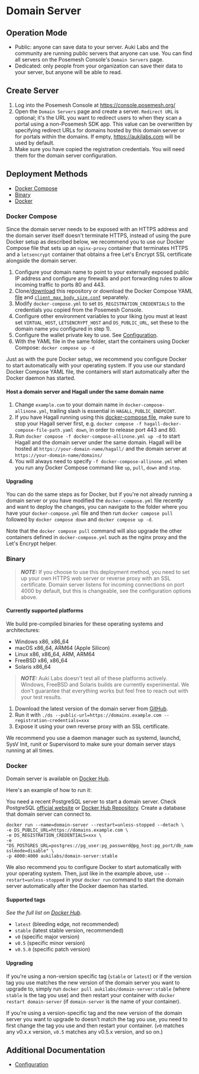 # Domain Server
## Operation Mode
- Public: anyone can save data to your server. Auki Labs and the community are running public servers that anyone can use. You can find all servers on the Posemesh Console's `Domain Servers` page.
- Dedicated: only people from your organization can save their data to your server, but anyone will be able to read.

## Create Server
1. Log into the Posemesh Console at https://console.posemesh.org/
2. Open the `Domain Servers` page and create a server. `Redirect URL` is optional; it's the URL you want to redirect users to when they scan a portal using a non-Posemesh SDK app. This value can be overwritten by specifying redirect URLs for domains hosted by this domain server or for portals within the domains. If empty, https://aukilabs.com will be used by default.
3. Make sure you have copied the registration credentials. You will need them for the domain server configuration.

## Deployment Methods

- [Docker Compose](#docker-compose)
- [Binary](#binary)
- [Docker](#docker)

### Docker Compose

Since the domain server needs to be exposed with an HTTPS address and the domain server itself doesn't terminate HTTPS, instead of using the pure Docker setup as described below, we recommend you to use our Docker Compose file that sets up an `nginx-proxy` container that terminates HTTPS and a `letsencrypt` container that obtains a free Let's Encrypt SSL certificate alongside the domain server.

1. Configure your domain name to point to your externally exposed public IP address and configure any firewalls and port forwarding rules to allow incoming traffic to ports 80 and 443.
2. Clone/[download](https://github.com/aukilabs/domains/archive/refs/heads/main.zip) this repository or download the Docker Compose YAML [file](https://raw.githubusercontent.com/aukilabs/domains/main/docker-compose.yml) and [`client_max_body_size.conf`](https://raw.githubusercontent.com/aukilabs/domains/main/client_max_body_size.conf) separately.
3. Modify `docker-compose.yml` to set `DS_REGISTRATION_CREDENTIALS` to the credentials you copied from the Posemesh Console.
4. Configure other environment variables to your liking (you must at least set `VIRTUAL_HOST`, `LETSENCRYPT_HOST` and `DS_PUBLIC_URL`, set these to the domain name you configured in step 1).
5. Configure the wallet private key to use. See [Configuration](docs/configuration.md).
6. With the YAML file in the same folder, start the containers using Docker Compose: `docker compose up -d`

Just as with the pure Docker setup, we recommend you configure Docker to start automatically with your operating system. If you use our standard Docker Compose YAML file, the containers will start automatically after the Docker daemon has started.

#### Host a domain server and Hagall under the same domain name
1. Change `example.com` to your domain name in `docker-compose-allinone.yml`, trailing slash is essential in `HAGALL_PUBLIC_ENDPOINT`.
2. If you have Hagall running using this [docker-compose file](https://github.com/aukilabs/hagall/blob/main/docker-compose.yml), make sure to stop your Hagall server first, e.g. `docker compose -f hagall-docker-compose-file-path.yaml down`, in order to release port 443 and 80.
3. Run `docker compose -f docker-compose-allinone.yml up -d` to start Hagall and the domain server under the same domain. Hagall will be hosted at `https://your-domain-name/hagall/` and the domain server at `https://your-domain-name/domains/`
4. You will always need to specify `-f docker-compose-allinone.yml` when you run any Docker Compose command like `up`, `pull`, `down` and `stop`.

#### Upgrading

You can do the same steps as for Docker, but if you're not already running a domain server or you have modified the `docker-compose.yml` file recently and want to deploy the changes, you can navigate to the folder where you have your `docker-compose.yml` file and then run `docker compose pull` followed by `docker compose down` and `docker compose up -d`.

Note that the `docker compose pull` command will also upgrade the other containers defined in `docker-compose.yml` such as the nginx proxy and the Let's Encrypt helper.

### Binary

> **_NOTE:_** If you choose to use this deployment method, you need to set up your own HTTPS web server or reverse proxy with an SSL certificate. Domain server listens for incoming connections on port 4000 by default, but this is changeable, see the configuration options above.

#### Currently supported platforms

We build pre-compiled binaries for these operating systems and architectures:

- Windows x86, x86_64
- macOS x86_64, ARM64 (Apple Silicon)
- Linux x86, x86_64, ARM, ARM64
- FreeBSD x86, x86_64
- Solaris x86_64

> **_NOTE:_** Auki Labs doesn't test all of these platforms actively. Windows, FreeBSD and Solaris builds are currently experimental. We don't guarantee that everything works but feel free to reach out with your test results.

1. Download the latest version of the domain server from [GitHub](https://github.com/aukilabs/domains/releases).
2. Run it with `./ds --public-url=https://domains.example.com --registration-credentials=xxx`
3. Expose it using your own reverse proxy with an SSL certificate.

We recommend you use a daemon manager such as systemd, launchd, SysV Init, runit or Supervisord to make sure your domain server stays running at all times.

### Docker

Domain server is available on [Docker Hub](https://hub.docker.com/r/aukilabs/domain-server).

Here's an example of how to run it:

You need a recent PostgreSQL server to start a domain server. Check PostgreSQL [official website](https://www.postgresql.org/download/) or [Docker Hub Repository](https://hub.docker.com/_/postgres). Create a database that domain server can connect to.

```shell
docker run --name=domain-server --restart=unless-stopped --detach \
-e DS_PUBLIC_URL=https://domains.example.com \
-e DS_REGISTRATION_CREDENTIALS=xxx \
-e "DS_POSTGRES_URL=postgres://pg_user:pg_password@pg_host:pg_port/db_name?sslmode=disable" \
-p 4000:4000 aukilabs/domain-server:stable
```

We also recommend you to configure Docker to start automatically with your operating system. Then, just like in the example above, use `--restart=unless-stopped` in your `docker run` command to start the domain server automatically after the Docker daemon has started.

#### Supported tags

_See the full list on [Docker Hub](https://hub.docker.com/r/aukilabs/domain-server)._

- `latest` (bleeding edge, not recommended)
- `stable` (latest stable version, recommended)
- `v0` (specific major version)
- `v0.5` (specific minor version)
- `v0.5.0` (specific patch version)

#### Upgrading

If you're using a non-version specific tag (`stable` or `latest`) or if the version tag you use matches the new version of the domain server you want to upgrade to, simply run `docker pull aukilabs/domain-server:stable` (where `stable` is the tag you use) and then restart your container with `docker restart domain-server` (if `domain-server` is the name of your container).

If you're using a version-specific tag and the new version of the domain server you want to upgrade to doesn't match the tag you use, you need to first change the tag you use and then restart your container. (`v0` matches any v0.x.x version, `v0.5` matches any v0.5.x version, and so on.)

## Additional Documentation

- [Configuration](docs/configuration.md)

